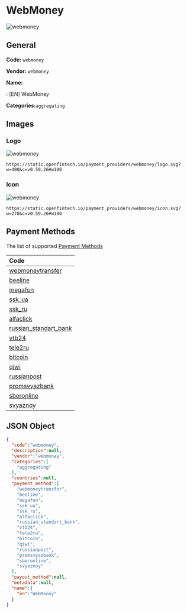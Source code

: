 
# WebMoney 
![webmoney](https://static.openfintech.io/payment_providers/webmoney/logo.svg?w=400&c=v0.59.26#w100)  

## General 
 
**Code:** `webmoney` 
 
**Vendor:** `webmoney` 
 
**Name:** 
 
:	[EN] WebMoney 
 
**Categories:**`aggregating` 
 

## Images 

### Logo 
 
![webmoney](https://static.openfintech.io/payment_providers/webmoney/logo.svg?w=400&c=v0.59.26#w100)  

```
https://static.openfintech.io/payment_providers/webmoney/logo.svg?w=400&c=v0.59.26#w100
```  

### Icon 
 
![webmoney](https://static.openfintech.io/payment_providers/webmoney/icon.svg?w=278&c=v0.59.26#w100)  

```
https://static.openfintech.io/payment_providers/webmoney/icon.svg?w=278&c=v0.59.26#w100
```  

## Payment Methods 
 
The list of supported [Payment Methods](#) 

|Code| 
|:---| 
|[webmoneytransfer](/payment-methods/webmoneytransfer)| 
|[beeline](/payment-methods/beeline)| 
|[megafon](/payment-methods/megafon)| 
|[ssk_ua](/payment-methods/ssk_ua)| 
|[ssk_ru](/payment-methods/ssk_ru)| 
|[alfaclick](/payment-methods/alfaclick)| 
|[russian_standart_bank](/payment-methods/russian_standart_bank)| 
|[vtb24](/payment-methods/vtb24)| 
|[tele2ru](/payment-methods/tele2ru)| 
|[bitcoin](/payment-methods/bitcoin)| 
|[qiwi](/payment-methods/qiwi)| 
|[russianpost](/payment-methods/russianpost)| 
|[promsvyazbank](/payment-methods/promsvyazbank)| 
|[sberonline](/payment-methods/sberonline)| 
|[svyaznoy](/payment-methods/svyaznoy)| 
 

## JSON Object 

```json
{
  "code":"webmoney",
  "description":null,
  "vendor":"webmoney",
  "categories":[
    "aggregating"
  ],
  "countries":null,
  "payment_method":[
    "webmoneytransfer",
    "beeline",
    "megafon",
    "ssk_ua",
    "ssk_ru",
    "alfaclick",
    "russian_standart_bank",
    "vtb24",
    "tele2ru",
    "bitcoin",
    "qiwi",
    "russianpost",
    "promsvyazbank",
    "sberonline",
    "svyaznoy"
  ],
  "payout_method":null,
  "metadata":null,
  "name":{
    "en":"WebMoney"
  }
}
```  
